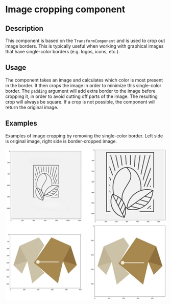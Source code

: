 # Image cropping component

## Description
This component is based on the `TransformComponent` and is used to crop out image borders. This is typically useful when working with graphical images that have single-color borders (e.g. logos, icons, etc.).

## Usage
The component takes an image and calculates which color is most present in the border. It then crops the image in order to minimize this single-color border. The `padding` argument will add extra border to the image before cropping it, in order to avoid cutting off parts of the image.
The resulting crop will always be square. If a crop is not possible, the component will return the original image.

## Examples
Examples of image cropping by removing the single-color border. Left side is original image, right side is border-cropped image.

![Example of image cropping by removing the single-color border. Left side is original, right side is cropped image](/docs/art/component_border_crop_1.png)
![Example of image cropping by removing the single-color border. Left side is original, right side is cropped image](/docs/art/component_border_crop_0.png)



